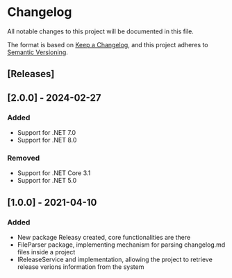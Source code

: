 ﻿# Changelog
All notable changes to this project will be documented in this file.

The format is based on [Keep a Changelog](https://keepachangelog.com/en/1.0.0/),
and this project adheres to [Semantic Versioning](https://semver.org/spec/v2.0.0.html).


## [Releases]

## [2.0.0] - 2024-02-27
### Added
- Support for .NET 7.0
- Support for .NET 8.0
### Removed
- Support for .NET Core 3.1
- Support for .NET 5.0

## [1.0.0] - 2021-04-10
### Added
- New package Releasy created, core functionalities are there
- FileParser package, implementing mechanism for parsing changelog.md files inside a project
- IReleaseService and implementation, allowing the project to retrieve release verions information from the system